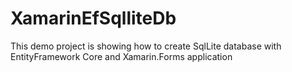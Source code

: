 # XamarinEfSqlliteDb
This demo project is showing how to create SqlLite database with EntityFramework Core and Xamarin.Forms application
